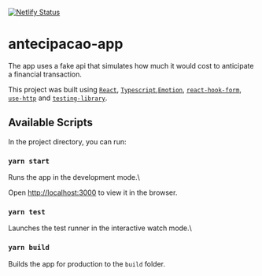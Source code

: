 [![Netlify Status](https://api.netlify.com/api/v1/badges/92ccedc0-8067-44d9-8039-6c88b6c8ae05/deploy-status)](https://app.netlify.com/sites/pensive-gates-bd8c45/deploys)
# antecipacao-app
The app uses a fake api that simulates how much it would cost to anticipate a financial transaction.

This project was built using [`React`](https://reactjs.org/), [`Typescript`](https://www.typescriptlang.org/),[`Emotion`](https://emotion.sh/), [`react-hook-form`](https://react-hook-form.com/), [`use-http`](https://use-http.com/#/) and [`testing-library`](https://testing-library.com/).

## Available Scripts

In the project directory, you can run:

### `yarn start`

Runs the app in the development mode.\

Open [http://localhost:3000](http://localhost:3000) to view it in the browser.  

### `yarn test`

Launches the test runner in the interactive watch mode.\ 

### `yarn build`  

Builds the app for production to the `build` folder.